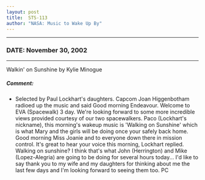 ```yaml
---
layout: post
title:  STS-113
author: "NASA: Music to Wake Up By"
---
```


----
### DATE: November 30, 2002
----
Walkin' on Sunshine by Kylie Minogue

##### Comment:
* Selected by Paul Lockhart's daughters. Capcom Joan Higgenbotham radioed up the music and said Good morning Endeavour. Welcome to EVA (Spacewalk) 3 day. We're looking forward to some more incredible views provided courtesy of our two spacewalkers. Paco (Lockhart's nickname), this morning's wakeup music is 'Walking on Sunshine' which is what Mary and the girls will be doing once your safely back home. Good morning Miss Joanie and to everyone down there in mission control. It's great to hear your voice this morning, Lockhart replied. Walking on sunshine? I think that's what John (Herrington) and Mike (Lopez-Alegria) are going to be doing for several hours today...  I'd like to say thank you to my wife and my daughters for thinking about me the last few days and I'm looking forward to seeing them too. PC
